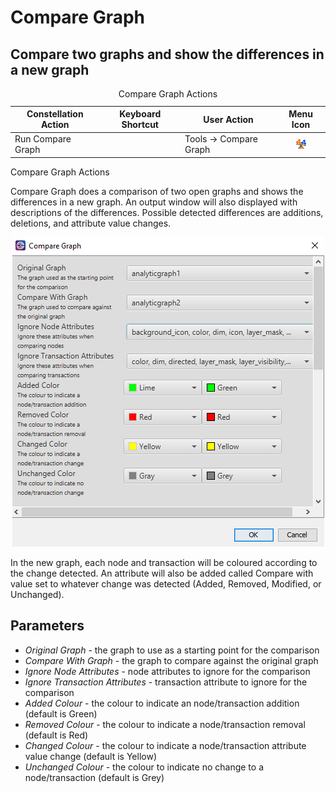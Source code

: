 # Compare Graph

## Compare two graphs and show the differences in a new graph

<table data-border="1">
<caption>Compare Graph Actions</caption>
<thead>
<tr class="header">
<th scope="col">Constellation Action</th>
<th scope="col">Keyboard Shortcut</th>
<th scope="col">User Action</th>
<th style="text-align: center;" scope="col">Menu Icon</th>
</tr>
</thead>
<tbody>
<tr class="odd">
<td>Run Compare Graph</td>
<td></td>
<td>Tools -&gt; Compare Graph</td>
<td style="text-align: center;"><img src="../compare/compareGraph.png" alt="Compare Graph Icon" /></td>
</tr>
</tbody>
</table>

Compare Graph Actions

Compare Graph does a comparison of two open graphs and shows the
differences in a new graph. An output window will also displayed with
descriptions of the differences. Possible detected differences are
additions, deletions, and attribute value changes.

<div style="text-align: center">

![Compare Graph Dialog](resources/CompareGraph.png)

</div>

In the new graph, each node and transaction will be coloured according
to the change detected. An attribute will also be added called Compare
with value set to whatever change was detected (Added, Removed,
Modified, or Unchanged).

## Parameters

-   *Original Graph* - the graph to use as a starting point for the
    comparison
-   *Compare With Graph* - the graph to compare against the original
    graph
-   *Ignore Node Attributes* - node attributes to ignore for the
    comparison
-   *Ignore Transaction Attributes* - transaction attribute to ignore
    for the comparison
-   *Added Colour* - the colour to indicate an node/transaction addition
    (default is Green)
-   *Removed Colour* - the colour to indicate a node/transaction removal
    (default is Red)
-   *Changed Colour* - the colour to indicate a node/transaction
    attribute value change (default is Yellow)
-   *Unchanged Colour* - the colour to indicate no change to a
    node/transaction (default is Grey)

